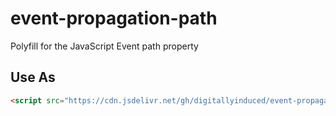 # event-propagation-path
Polyfill for the JavaScript Event path property


## Use As

```html
<script src="https://cdn.jsdelivr.net/gh/digitallyinduced/event-propagation-path/propagation-path.min.js"></script>
```
